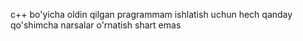 c++ bo'yicha oldin qilgan pragrammam
ishlatish uchun hech qanday qo'shimcha narsalar o'rnatish shart emas

